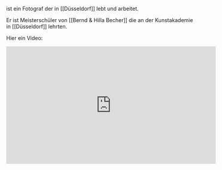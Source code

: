ist ein Fotograf der in [[Düsseldorf]] lebt und arbeitet.

Er ist Meisterschüler von [[Bernd & Hilla Becher]] die an der Kunstakademie in [[Düsseldorf]] lehrten.

Hier ein Video:


<iframe width="560" height="315" src="https://www.youtube.com/embed/NJqPPz0UfMY?si=_nE_Vur-FwrgrOUb" title="YouTube video player" frameborder="0" allow="accelerometer; autoplay; clipboard-write; encrypted-media; gyroscope; picture-in-picture; web-share" referrerpolicy="strict-origin-when-cross-origin" allowfullscreen></iframe>
